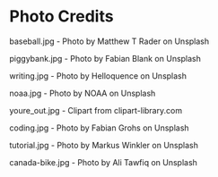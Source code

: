 Photo Credits
=============
baseball.jpg - Photo by Matthew T Rader on Unsplash

piggybank.jpg - Photo by Fabian Blank on Unsplash

writing.jpg - Photo by Helloquence on Unsplash

noaa.jpg - Photo by NOAA on Unsplash

youre_out.jpg - Clipart from clipart-library.com

coding.jpg - Photo by Fabian Grohs on Unsplash

tutorial.jpg - Photo by Markus Winkler on Unsplash

canada-bike.jpg - Photo by Ali Tawfiq on Unsplash

